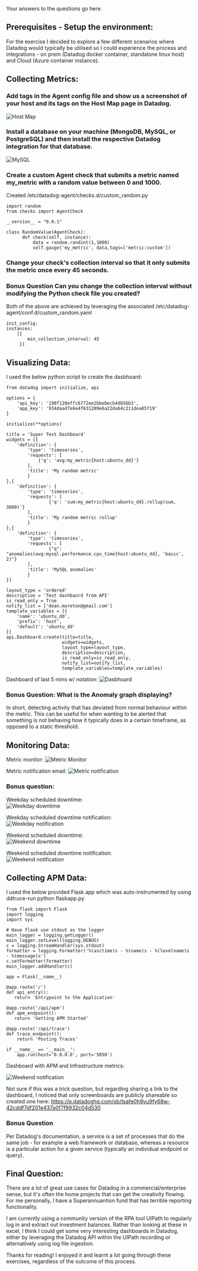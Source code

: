 Your answers to the questions go here.

## Prerequisites - Setup the environment:
For the exercise I decided to explore a few different scenarios where Datadog would typically be utilised so I could experience the process and integrations - on prem (Datadog docker container, standalone linux host) and Cloud (Azure container instance).


## Collecting Metrics:
### Add tags in the Agent config file and show us a screenshot of your host and its tags on the Host Map page in Datadog.
![Host Map](https://i.imgur.com/DUHFXTo.png)

### Install a database on your machine (MongoDB, MySQL, or PostgreSQL) and then install the respective Datadog integration for that database.
![MySQL](https://i.imgur.com/3DbGMBt.png)

### Create a custom Agent check that submits a metric named my_metric with a random value between 0 and 1000.
Created /etc/datadog-agent/checks.d/custom_random.py
```
import random
from checks import AgentCheck

__version__ = "0.0.1"

class RandomValue(AgentCheck):
      def check(self, instance):
          data = random.randint(1,1000)
          self.gauge('my_metric', data,tags=['metric:custom'])
```

### Change your check's collection interval so that it only submits the metric once every 45 seconds.
### Bonus Question Can you change the collection interval without modifying the Python check file you created?
Both of the above are achieved by leveraging the associated /etc/datadog-agent/conf.d/custom_random.yaml
```
init_config:
instances:
    [{
        min_collection_interval: 45
     }]
```

## Visualizing Data:
I used the below python script to create the dasbhoard:
```
from datadog import initialize, api

options = {
    'api_key': '190f120effc6772ee2bbebecb4d856b3',
    'app_key': '934daad7e6e4f631209e6a22da64c211dea85f19'
}

initialize(**options)

title = 'Super Test Dashboard'
widgets = [{
    'definition': {
        'type': 'timeseries',
        'requests': [
            {'q': 'avg:my_metric{host:ubuntu_dd}'}
        ],
        'title': 'My random metric'
        }
},{
    'definition': {
        'type': 'timeseries',
        'requests': [
                {'q': 'sum:my_metric{host:ubuntu_dd}.rollup(sum, 3600)'}
        ],
        'title': 'My random metric rollup'
        }
},{
    'definition': {
        'type': 'timeseries',
        'requests': [
                {"q": "anomalies(avg:mysql.performance.cpu_time{host:ubuntu_dd}, 'basic', 2)"}
        ],
        'title': 'MySQL anomalies'
        }
}]

layout_type = 'ordered'
description = 'Test dashbaord from API'
is_read_only = True
notify_list = ['dean.moreton@gmail.com']
template_variables = [{
    'name': 'ubuntu_dd',
    'prefix': 'host',
    'default': 'ubuntu_dd'
}]
api.Dashboard.create(title=title,
                     widgets=widgets,
                     layout_type=layout_type,
                     description=description,
                     is_read_only=is_read_only,
                     notify_list=notify_list,
                     template_variables=template_variables)
```


Dashboard of last 5 mins w/ notation:
![Dasbhoard](https://i.imgur.com/uVqNIaA.png[/img)

### Bonus Question: What is the Anomaly graph displaying?
In short, detecting activity that has deviated from normal behaviour within the metric.  This can be useful for when wanting to be alerted that something is not behaving how it typically does in a certain timeframe, as opposed to a static threshold.


## Monitoring Data:
Metric monitor:
![Metric Monitor](https://i.imgur.com/A2L0KiW.png)

Metric notification email:
![Metric notification](https://i.imgur.com/eksJpMl.png)

### Bonus question:
Weekday scheduled downtime:  
![Weekday downtime](https://i.imgur.com/Tt19Wb1.png)

Weekday scheduled downtime notification:  
![Weekday notification](https://i.imgur.com/4F1Utgx.png)

Weekend scheduled downtime:  
![Weekend downtime](https://i.imgur.com/0bmqe4k.png)

Weekend scheduled downtime notification:  
![Weekend notification](https://i.imgur.com/l2gHWAe.png)


## Collecting APM Data:
I used the below provided Flask app which was auto-instrumented by using ddtruce-run python flaskapp.py

```
from flask import Flask
import logging
import sys

# Have flask use stdout as the logger
main_logger = logging.getLogger()
main_logger.setLevel(logging.DEBUG)
c = logging.StreamHandler(sys.stdout)
formatter = logging.Formatter('%(asctime)s - %(name)s - %(levelname)s - %(message)s')
c.setFormatter(formatter)
main_logger.addHandler(c)

app = Flask(__name__)

@app.route('/')
def api_entry():
   return 'Entrypoint to the Application'

@app.route('/api/apm')
def apm_endpoint():
   return 'Getting APM Started'

@app.route('/api/trace')
def trace_endpoint():
    return 'Posting Traces'

if __name__ == '__main__':
    app.run(host='0.0.0.0', port='5050')
```

Dashboard with APM and Infrastructure metrics:

![Weekend notification](https://i.imgur.com/fthubul.png)

Not sure if this was a trick question, but regarding sharing a link to the dashboard, I noticed that only screenboards are publicly shareable so created one here:
https://p.datadoghq.com/sb/tsafe0h9vu9fy68w-42cddf7df201e437a0f7f9932c04d530

### Bonus Question
Per Datadog's documentation, a service is a set of processes that do the same job - for example a web framework or database, whereas a resource is a particular action for a given service (typically an individual endpoint or query). 

## Final Question:
There are a lot of great use cases for Datadog in a commercial/enterprise sense, but it's often the home projects that can get the creativity flowing.  For me personally, I have a Superannuantion fund that has terrible reporting functionality.  

I am currently using a community version of the RPA tool UIPath to regularly log in and extract out investment balances. Rather than looking at these in excel, I think I could get some very interesting dashboards in Datadog, either by leveraging the Datadog API within the UIPath recording or alternatively using log file ingestion.

Thanks for reading!  I enjoyed it and learnt a lot going through these exercises, regardless of the outcome of this process.
